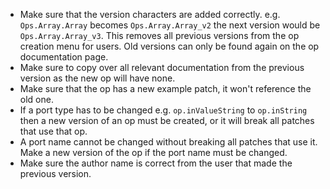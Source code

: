 - Make sure that the version characters are added correctly. e.g.  `Ops.Array.Array` becomes  `Ops.Array.Array_v2` the next version would be  `Ops.Array.Array_v3`. This removes all previous versions from the op creation menu for users. Old versions can only be found again on the op documentation page.
- Make sure to copy over all relevant documentation from the previous version as the new op will have none.
- Make sure that the op has a new example patch, it won't reference the old one.
- If a port type has to be changed e.g. `op.inValueString` to `op.inString` then a new version of an op must be created, or it will break all patches that use that op.
- A port name cannot be changed without breaking all patches that use it. Make a new version of the op if the port name must be changed.
- Make sure the author name is correct from the user that made the previous version.
